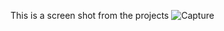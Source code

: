 This is a screen shot from the projects
![Capture](https://user-images.githubusercontent.com/75880393/130356439-0fb0b7ca-ff11-4c9d-b62a-ffb0c7e53930.PNG)

